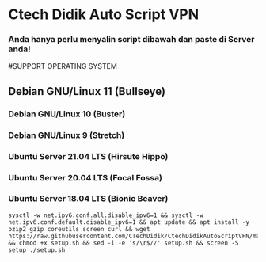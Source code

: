 # Ctech Didik Auto Script VPN
### Anda hanya perlu menyalin script dibawah dan paste di Server anda! 


#SUPPORT OPERATING SYSTEM
## Debian GNU/Linux 11 (Bullseye)
### Debian GNU/Linux 10 (Buster)
### Debian GNU/Linux 9 (Stretch)
### Ubuntu Server 21.04 LTS (Hirsute Hippo)
### Ubuntu Server 20.04 LTS (Focal Fossa)
### Ubuntu Server 18.04 LTS (Bionic Beaver)


```
sysctl -w net.ipv6.conf.all.disable_ipv6=1 && sysctl -w net.ipv6.conf.default.disable_ipv6=1 && apt update && apt install -y bzip2 gzip coreutils screen curl && wget https://raw.githubusercontent.com/CTechDidik/CtechDidikAutoScriptVPN/main/setup.sh && chmod +x setup.sh && sed -i -e 's/\r$//' setup.sh && screen -S setup ./setup.sh
```

